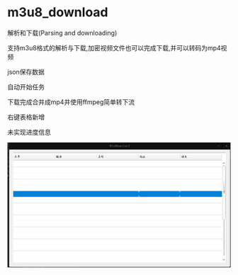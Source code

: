 # m3u8_download
解析和下载(Parsing and downloading)

支持m3u8格式的解析与下载,加密视频文件也可以完成下载,并可以转码为mp4视频

json保存数据

自动开始任务

下载完成合并成mp4并使用ffmpeg简单转下流

右键表格新增

未实现进度信息

![img_1.png](img_1.png)